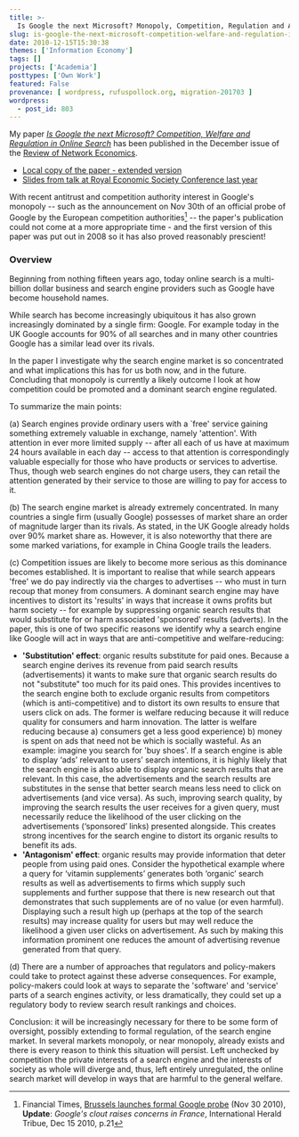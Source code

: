 ```yaml
---
title: >-
  Is Google the next Microsoft? Monopoly, Competition, Regulation and Antitrust in Online Search
slug: is-google-the-next-microsoft-competition-welfare-and-regulation-in-online-search-published
date: 2010-12-15T15:30:38
themes: ['Information Economy']
tags: []
projects: ['Academia']
posttypes: ['Own Work']
featured: False
provenance: [ wordpress, rufuspollock.org, migration-201703 ]
wordpress:
  - post_id: 803
---
```


My paper [*Is Google the next Microsoft? Competition, Welfare and Regulation in Online Search*][rne-paper] has been published in the December issue of the [Review of Network Economics][rne].

* [Local copy of the paper - extended version](http://rufuspollock.org/papers/search_engines.pdf)
* [Slides from talk at Royal Economic Society Conference last year](http://rufuspollock.org/papers/search_engines_talk_res_20090421.pdf)

[rne-paper]: http://www.bepress.com/rne/vol9/iss4/4/
[rne]: http://www.bepress.com/rne/

With recent antitrust and competition authority interest in Google's monopoly -- such as the announcement on Nov 30th of an official probe of Google by the European competition authorities[^1] -- the paper's publication could not come at a more appropriate time - and the first version of this paper was put out in 2008 so it has also proved reasonably prescient!

[^1]: Financial Times, [Brussels launches formal Google probe][ft-google-probe] (Nov 30 2010),  **Update**: *Google's clout raises concerns in France*, International Herald Tribue, Dec 15 2010, p.21

[ft-google-probe]: http://www.ft.com/cms/s/0/cc64ec52-fc70-11df-a9c5-00144feab49a

### Overview

Beginning from nothing fifteen years ago, today online search is a multi-billion dollar business and search engine providers such as Google have become household names.

While search has become increasingly ubiquitous it has also grown increasingly dominated by a single firm: Google. For example today in the UK Google accounts for 90% of all searches and in many other countries Google has a similar lead over its rivals.

In the paper I investigate why the search engine market is so concentrated and what implications this has for us both now, and in the future. Concluding that monopoly is currently a likely outcome I look at how competition could be promoted and a dominant search engine regulated.

To summarize the main points:

(a) Search engines provide ordinary users with a `free' service gaining something extremely valuable in exchange, namely 'attention'. With attention in ever more limited supply -- after all each of us have at maximum 24 hours available in each day -- access to that attention is correspondingly valuable especially for those who have products or services to advertise. Thus, though web search engines do not charge users, they can retail the attention generated by their service to those are willing to pay for access to it.

(b) The search engine market is already extremely concentrated. In many countries a single firm (usually Google) possesses of market share an order of magnitude larger than its rivals. As stated, in the UK Google already holds over 90% market share as. However, it is also noteworthy that there are some marked variations, for example in China Google trails the leaders.

(c\) Competition issues are likely to become more serious as this dominance becomes established. It is important to realise that while search appears 'free' we do pay indirectly via the charges to advertises -- who must in turn recoup that money from consumers. A dominant search engine may have incentives to distort its 'results' in ways that increase it owns profits but harm society -- for example by suppressing organic search results that would substitute for or harm associated 'sponsored' results (adverts). In the paper, this is one of two specific reasons we identify why a search engine like Google will act in ways that are anti-competitive and welfare-reducing:

  - **'Substitution' effect**: organic results substitute for paid ones. Because a search engine derives its revenue from paid search results (advertisements) it wants to make sure that organic search results do not "substitute" too much for its paid ones. This provides incentives to the search engine both to exclude organic results from competitors (which is anti-competitive) and to distort its own results to ensure that users click on ads. The former is welfare reducing because it will reduce quality for consumers and harm innovation. The latter is welfare reducing because a) consumers get a less good experience) b) money is spent on ads that need not be which is socially wasteful. As an example: imagine you search for 'buy shoes'. If a search engine is able to display ‘ads’ relevant to users’ search intentions, it is highly likely that the search engine is also able to display organic search results that are relevant. In this case, the advertisements and the search results are substitutes in the sense that better search means less need to click on advertisements (and vice versa). As such, improving search quality, by improving the search results the user receives for a given query, must necessarily reduce the likelihood of the user clicking on the advertisements (‘sponsored’ links) presented alongside. This creates strong incentives for the search engine to distort its organic results to benefit its ads.
  - **'Antagonism' effect**: organic results may provide information that deter people from using paid ones. Consider the hypothetical example where a query for ‘vitamin supplements’ generates both ‘organic’ search results as well as advertisements to firms which supply such supplements and further suppose that there is new research out that demonstrates that such supplements are of no value (or even harmful). Displaying such a result high up (perhaps at the top of the search results) may increase quality for users but may well reduce the likelihood a given user clicks on advertisement. As such by making this information prominent one reduces the amount of advertising revenue generated from that query.

(d) There are a number of approaches that regulators and policy-makers could take to protect against these adverse consequences. For example, policy-makers could look at ways to separate the 'software' and 'service' parts of a search engines activity, or less dramatically, they could set up a regulatory body to review search result rankings and choices.

Conclusion: it will be increasingly necessary for there to be some form of oversight, possibly extending to formal regulation, of the search engine market. In several markets monopoly, or near monopoly, already exists and there is every reason to think this situation will persist. Left unchecked by competition the private interests of a search engine and the interests of society as whole will diverge and, thus, left entirely unregulated, the online search market will develop in ways that are harmful to the general welfare.


